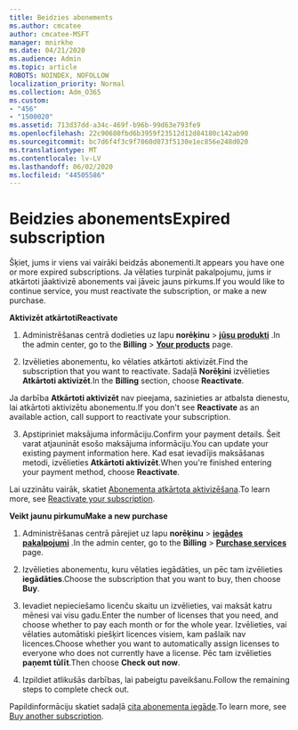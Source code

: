 ```yaml
---
title: Beidzies abonements
ms.author: cmcatee
author: cmcatee-MSFT
manager: mnirkhe
ms.date: 04/21/2020
ms.audience: Admin
ms.topic: article
ROBOTS: NOINDEX, NOFOLLOW
localization_priority: Normal
ms.collection: Adm_O365
ms.custom:
- "456"
- "1500020"
ms.assetid: 713d37dd-a34c-469f-b96b-99d63e793fe9
ms.openlocfilehash: 22c90680fbd6b3959f23512d12d84180c142ab90
ms.sourcegitcommit: bc7d6f4f3c9f7060d073f5130e1ec856e248d020
ms.translationtype: MT
ms.contentlocale: lv-LV
ms.lasthandoff: 06/02/2020
ms.locfileid: "44505586"
---
```

# <a name="expired-subscription"></a><span data-ttu-id="05bf6-102">Beidzies abonements</span><span class="sxs-lookup"><span data-stu-id="05bf6-102">Expired subscription</span></span>

<span data-ttu-id="05bf6-103">Šķiet, jums ir viens vai vairāki beidzās abonementi.</span><span class="sxs-lookup"><span data-stu-id="05bf6-103">It appears you have one or more expired subscriptions.</span></span> <span data-ttu-id="05bf6-104">Ja vēlaties turpināt pakalpojumu, jums ir atkārtoti jāaktivizē abonements vai jāveic jauns pirkums.</span><span class="sxs-lookup"><span data-stu-id="05bf6-104">If you would like to continue service, you must reactivate the subscription, or make a new purchase.</span></span>
  
<span data-ttu-id="05bf6-105">**Aktivizēt atkārtoti**</span><span class="sxs-lookup"><span data-stu-id="05bf6-105">**Reactivate**</span></span>
  
1. <span data-ttu-id="05bf6-106">Administrēšanas centrā dodieties uz lapu **norēķinu** \> **[jūsu produkti](https://go.microsoft.com/fwlink/p/?linkid=842054)** .</span><span class="sxs-lookup"><span data-stu-id="05bf6-106">In the admin center, go to the **Billing** \> **[Your products](https://go.microsoft.com/fwlink/p/?linkid=842054)** page.</span></span>

2. <span data-ttu-id="05bf6-107">Izvēlieties abonementu, ko vēlaties atkārtoti aktivizēt.</span><span class="sxs-lookup"><span data-stu-id="05bf6-107">Find the subscription that you want to reactivate.</span></span> <span data-ttu-id="05bf6-108">Sadaļā **Norēķini** izvēlieties **Atkārtoti aktivizēt**.</span><span class="sxs-lookup"><span data-stu-id="05bf6-108">In the **Billing** section, choose **Reactivate**.</span></span>

<span data-ttu-id="05bf6-109">Ja darbība **Atkārtoti aktivizēt** nav pieejama, sazinieties ar atbalsta dienestu, lai atkārtoti aktivizētu abonementu.</span><span class="sxs-lookup"><span data-stu-id="05bf6-109">If you don't see **Reactivate** as an available action, call support to reactivate your subscription.</span></span>

3. <span data-ttu-id="05bf6-110">Apstipriniet maksājuma informāciju.</span><span class="sxs-lookup"><span data-stu-id="05bf6-110">Confirm your payment details.</span></span> <span data-ttu-id="05bf6-111">Šeit varat atjaunināt esošo maksājuma informāciju.</span><span class="sxs-lookup"><span data-stu-id="05bf6-111">You can update your existing payment information here.</span></span> <span data-ttu-id="05bf6-112">Kad esat ievadījis maksāšanas metodi, izvēlieties **Atkārtoti aktivizēt**.</span><span class="sxs-lookup"><span data-stu-id="05bf6-112">When you're finished entering your payment method, choose **Reactivate**.</span></span>

<span data-ttu-id="05bf6-113">Lai uzzinātu vairāk, skatiet [Abonementa atkārtota aktivizēšana](https://docs.microsoft.com/microsoft-365/commerce/subscriptions/reactivate-your-subscription).</span><span class="sxs-lookup"><span data-stu-id="05bf6-113">To learn more, see [Reactivate your subscription](https://docs.microsoft.com/microsoft-365/commerce/subscriptions/reactivate-your-subscription).</span></span>

<span data-ttu-id="05bf6-114">**Veikt jaunu pirkumu**</span><span class="sxs-lookup"><span data-stu-id="05bf6-114">**Make a new purchase**</span></span>
  
1. <span data-ttu-id="05bf6-115">Administrēšanas centrā pārejiet uz lapu **norēķinu** \> **[iegādes pakalpojumi](https://go.microsoft.com/fwlink/p/?linkid=868433)** .</span><span class="sxs-lookup"><span data-stu-id="05bf6-115">In the admin center, go to the **Billing** \> **[Purchase services](https://go.microsoft.com/fwlink/p/?linkid=868433)** page.</span></span>

2. <span data-ttu-id="05bf6-116">Izvēlieties abonementu, kuru vēlaties iegādāties, un pēc tam izvēlieties **iegādāties**.</span><span class="sxs-lookup"><span data-stu-id="05bf6-116">Choose the subscription that you want to buy, then choose **Buy**.</span></span>

3. <span data-ttu-id="05bf6-117">Ievadiet nepieciešamo licenču skaitu un izvēlieties, vai maksāt katru mēnesi vai visu gadu.</span><span class="sxs-lookup"><span data-stu-id="05bf6-117">Enter the number of licenses that you need, and choose whether to pay each month or for the whole year.</span></span> <span data-ttu-id="05bf6-118">Izvēlieties, vai vēlaties automātiski piešķirt licences visiem, kam pašlaik nav licences.</span><span class="sxs-lookup"><span data-stu-id="05bf6-118">Choose whether you want to automatically assign licenses to everyone who does not currently have a license.</span></span> <span data-ttu-id="05bf6-119">Pēc tam izvēlieties **paņemt tūlīt**.</span><span class="sxs-lookup"><span data-stu-id="05bf6-119">Then choose **Check out now**.</span></span>

4. <span data-ttu-id="05bf6-120">Izpildiet atlikušās darbības, lai pabeigtu paveikšanu.</span><span class="sxs-lookup"><span data-stu-id="05bf6-120">Follow the remaining steps to complete check out.</span></span>

<span data-ttu-id="05bf6-121">Papildinformāciju skatiet sadaļā [cita abonementa iegāde](https://docs.microsoft.com/microsoft-365/commerce/buy-another-subscription).</span><span class="sxs-lookup"><span data-stu-id="05bf6-121">To learn more, see [Buy another subscription](https://docs.microsoft.com/microsoft-365/commerce/buy-another-subscription).</span></span>